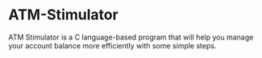 # ATM-Stimulator
ATM Stimulator is a C language-based program that will help you manage your account balance more efficiently with some simple steps.
